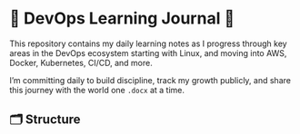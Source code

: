 # 🐧 DevOps Learning Journal 📘

This repository contains my daily learning notes as I progress through key areas in the DevOps ecosystem starting with Linux, and moving into AWS, Docker, Kubernetes, CI/CD, and more.

I’m committing daily to build discipline, track my growth publicly, and share this journey with the world one `.docx` at a time.

## 🗂 Structure
